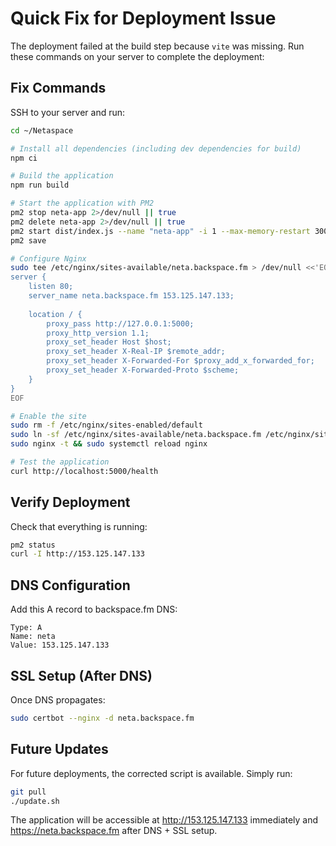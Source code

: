 # Quick Fix for Deployment Issue

The deployment failed at the build step because `vite` was missing. Run these commands on your server to complete the deployment:

## Fix Commands

SSH to your server and run:

```bash
cd ~/Netaspace

# Install all dependencies (including dev dependencies for build)
npm ci

# Build the application
npm run build

# Start the application with PM2
pm2 stop neta-app 2>/dev/null || true
pm2 delete neta-app 2>/dev/null || true
pm2 start dist/index.js --name "neta-app" -i 1 --max-memory-restart 300M
pm2 save

# Configure Nginx
sudo tee /etc/nginx/sites-available/neta.backspace.fm > /dev/null <<'EOF'
server {
    listen 80;
    server_name neta.backspace.fm 153.125.147.133;
    
    location / {
        proxy_pass http://127.0.0.1:5000;
        proxy_http_version 1.1;
        proxy_set_header Host $host;
        proxy_set_header X-Real-IP $remote_addr;
        proxy_set_header X-Forwarded-For $proxy_add_x_forwarded_for;
        proxy_set_header X-Forwarded-Proto $scheme;
    }
}
EOF

# Enable the site
sudo rm -f /etc/nginx/sites-enabled/default
sudo ln -sf /etc/nginx/sites-available/neta.backspace.fm /etc/nginx/sites-enabled/
sudo nginx -t && sudo systemctl reload nginx

# Test the application
curl http://localhost:5000/health
```

## Verify Deployment

Check that everything is running:

```bash
pm2 status
curl -I http://153.125.147.133
```

## DNS Configuration

Add this A record to backspace.fm DNS:
```
Type: A
Name: neta
Value: 153.125.147.133
```

## SSL Setup (After DNS)

Once DNS propagates:
```bash
sudo certbot --nginx -d neta.backspace.fm
```

## Future Updates

For future deployments, the corrected script is available. Simply run:
```bash
git pull
./update.sh
```

The application will be accessible at http://153.125.147.133 immediately and https://neta.backspace.fm after DNS + SSL setup.